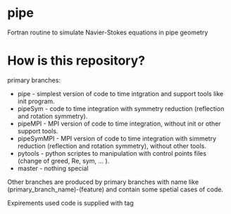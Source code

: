 # pipe
Fortran routine to simulate Navier-Stokes equations in pipe geometry

How is this repository?
=======================
primary branches: 
+ pipe - simplest version of code to time intgration and support tools like init program. 
+ pipeSym - code to time integration with symmetry reduction (reflection and rotation symmetry).
+ pipeMPI - MPI version of code to time integration, without init or other support tools. 
+ pipeSymMPI - MPI version of code to time integration with simmetry reduction (reflection and rotation symmetry), without other tools. 
+ pytools - python scriptes to manipulation with control points files (change of greed, Re, sym, ... ). 
+ master - nothing special

Other branches are produced by primary branches with name like (primary_branch_name)-(feature) and contain some spetial cases of code.

  Expirements used code is supplied with tag
